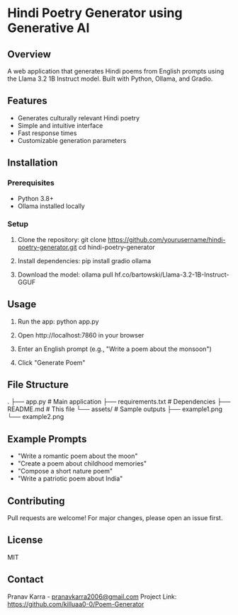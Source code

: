 # Hindi Poetry Generator using Generative AI

## Overview
A web application that generates Hindi poems from English prompts using the Llama 3.2 1B Instruct model. Built with Python, Ollama, and Gradio.

## Features
- Generates culturally relevant Hindi poetry
- Simple and intuitive interface
- Fast response times
- Customizable generation parameters

## Installation

### Prerequisites
- Python 3.8+
- Ollama installed locally

### Setup
1. Clone the repository:
git clone https://github.com/yourusername/hindi-poetry-generator.git
cd hindi-poetry-generator

2. Install dependencies:
pip install gradio ollama

3. Download the model:
ollama pull hf.co/bartowski/Llama-3.2-1B-Instruct-GGUF

## Usage
1. Run the app:
python app.py

2. Open http://localhost:7860 in your browser

3. Enter an English prompt (e.g., "Write a poem about the monsoon")

4. Click "Generate Poem"

## File Structure
.
├── app.py                # Main application
├── requirements.txt      # Dependencies
├── README.md             # This file
└── assets/               # Sample outputs
    ├── example1.png
    └── example2.png

## Example Prompts
- "Write a romantic poem about the moon"
- "Create a poem about childhood memories"
- "Compose a short nature poem"
- "Write a patriotic poem about India"

## Contributing
Pull requests are welcome! For major changes, please open an issue first.

## License
MIT

## Contact
Pranav Karra - pranavkarra2006@gmail.com 
Project Link: https://github.com/killuaa0-0/Poem-Generator
